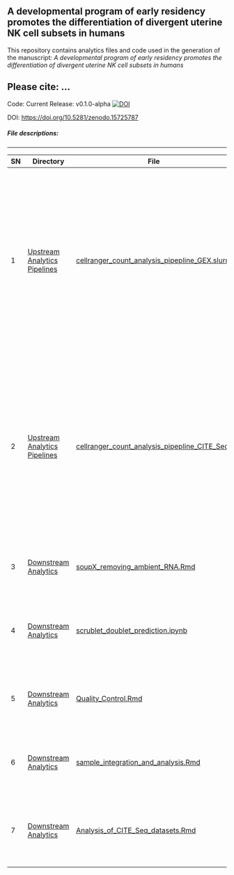 ## A developmental program of early residency promotes the differentiation of divergent uterine NK cell subsets in humans

This repository contains analytics files and code used in the generation of the manuscript: *A developmental program of early residency promotes the differentiation of divergent uterine NK cell subsets in humans*
&nbsp;


**Please cite:** ...
&nbsp;
&nbsp;
---

Code: Current Release: v0.1.0-alpha [![DOI](https://zenodo.org/badge/1007445443.svg)](https://doi.org/10.5281/zenodo.15725787)

DOI: https://doi.org/10.5281/zenodo.15725787

##### File descriptions:
-------------------------

| **SN** | **Directory** | **File**   | **Description** |
|----------------|------------|------------|------------|
|1|[Upstream Analytics Pipelines](https://github.com/PorrettLab/A-developmental-program-of-early-residency-promotes-the-differentiation-of-divergent-uNK-cells/tree/main/Upstream%20Analytics%20Pipelines)|[cellranger_count_analysis_pipepline_GEX.slurm](https://github.com/PorrettLab/A-developmental-program-of-early-residency-promotes-the-differentiation-of-divergent-uNK-cells/blob/main/Upstream%20Analytics%20Pipelines/cellranger_count_analysis_pipepline_GEX.slurm)|This file provides an example on how cellranger count was conducted to analyze GEX FASTQ files, align reads to the human reference genome and construct count matrices (both row and filtered) for further downstream analysis|
|2|[Upstream Analytics Pipelines](https://github.com/PorrettLab/A-developmental-program-of-early-residency-promotes-the-differentiation-of-divergent-uNK-cells/tree/main/Upstream%20Analytics%20Pipelines)|[cellranger_count_analysis_pipepline_CITE_Seq](https://github.com/PorrettLab/A-developmental-program-of-early-residency-promotes-the-differentiation-of-divergent-uNK-cells/tree/main/Upstream%20Analytics%20Pipelines/cellranger_count_analysis_pipepline_CITE_Seq)|This directory contains key files and an example on how cellranger count was conducted to analyze CITE-Seq FASTQ files, align and filter reads and construct count matrices for further downstream analysis|
|3|[Downstream Analytics](https://github.com/PorrettLab/A-developmental-program-of-early-residency-promotes-the-differentiation-of-divergent-uNK-cells/tree/main/Downstream%20Analytics)|[soupX_removing_ambient_RNA.Rmd](https://github.com/PorrettLab/A-developmental-program-of-early-residency-promotes-the-differentiation-of-divergent-uNK-cells/blob/main/Downstream%20Analytics/soupX_removing_ambient_RNA.Rmd)|This file depicts how soupX was applied to remove ambient RNA|
|4|[Downstream Analytics](https://github.com/PorrettLab/A-developmental-program-of-early-residency-promotes-the-differentiation-of-divergent-uNK-cells/tree/main/Downstream%20Analytics)|[scrublet_doublet_prediction.ipynb](https://github.com/PorrettLab/A-developmental-program-of-early-residency-promotes-the-differentiation-of-divergent-uNK-cells/blob/main/Downstream%20Analytics/scrublet_doublet_prediction.ipynb)|Notebook that depicts the workflow used to predict neotypic doublets in our data|
|5|[Downstream Analytics](https://github.com/PorrettLab/A-developmental-program-of-early-residency-promotes-the-differentiation-of-divergent-uNK-cells/tree/main/Downstream%20Analytics)|[Quality_Control.Rmd](https://github.com/PorrettLab/A-developmental-program-of-early-residency-promotes-the-differentiation-of-divergent-uNK-cells/blob/main/Downstream%20Analytics/Quality_Control.Rmd)|RMD file that shows QC conducted on all datasets analysed in this study|
|6|[Downstream Analytics](https://github.com/PorrettLab/A-developmental-program-of-early-residency-promotes-the-differentiation-of-divergent-uNK-cells/tree/main/Downstream%20Analytics)|[sample_integration_and_analysis.Rmd](https://github.com/PorrettLab/A-developmental-program-of-early-residency-promotes-the-differentiation-of-divergent-uNK-cells/blob/main/Downstream%20Analytics/sample_integration_and_analysis.Rmd)|RMD file that shows the analysis workflow of scRNA-seq data used in this study|
|7|[Downstream Analytics](https://github.com/PorrettLab/A-developmental-program-of-early-residency-promotes-the-differentiation-of-divergent-uNK-cells/tree/main/Downstream%20Analytics)|[Analysis_of_CITE_Seq_datasets.Rmd](https://github.com/PorrettLab/A-developmental-program-of-early-residency-promotes-the-differentiation-of-divergent-uNK-cells/blob/main/Downstream%20Analytics/analysis_of_CITE_Seq_datasets.Rmd)|RMD file that encapsulates the analysis workflow of CITE-Seq datasets used in this study|


<!---

##### File descriptions:
-------------------------

| **SN** | **Directory** | **File**   | **Description** |
|----------------|------------|------------|------------|
|1||||
|2||||
|3||||
|4||||
--->
